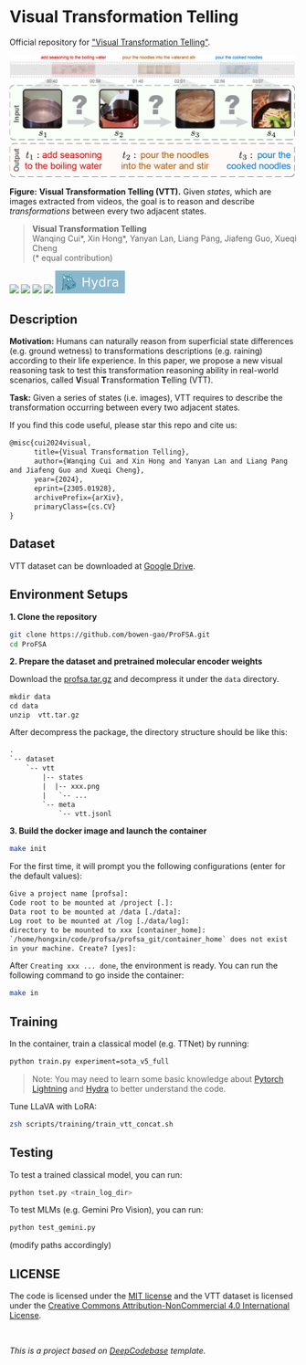 # Visual Transformation Telling

Official repository for ["Visual Transformation Telling"](https://github.com/hughplay/VTT).

<!-- ![A fancy image here](docs/_static/imgs/vtt_illustration.png) -->
<img src="docs/_static/imgs/vtt_illustration.png" width="500">

**Figure:** **Visual Transformation Telling (VTT).** Given *states*, which are images extracted from videos, the goal is to reason and describe *transformations* between every two adjacent states.

> **Visual Transformation Telling** <br>
> Wanqing Cui*, Xin Hong*, Yanyan Lan, Liang Pang, Jiafeng Guo, Xueqi Cheng <br>
> (* equal contribution)
<!-- > *Published on Github* -->

<!-- [![](docs/_static/imgs/project.svg)](https://hongxin2019.github.io) -->
[![](https://img.shields.io/badge/-code-green?style=flat-square&logo=github&labelColor=gray)](https://github.com/hughplay/VTT)
[![](https://img.shields.io/badge/arXiv-2305.01928-b31b1b?style=flat-square)](https://arxiv.org/abs/2305.01928)
[![](https://img.shields.io/badge/PyTorch-ee4c2c?style=flat-square&logo=pytorch&logoColor=white)](https://pytorch.org/get-started/locally/)
[![](https://img.shields.io/badge/-Lightning-792ee5?style=flat-square&logo=pytorchlightning&logoColor=white)](https://pytorchlightning.ai/)
[![](docs/_static/imgs/hydra.svg)](https://hydra.cc)

<!-- ## News

- [x] **[2024-06-21]** Initial release of the DeepCodebase. -->

## Description

**Motivation:** Humans can naturally reason from superficial state differences (e.g. ground wetness) to transformations descriptions (e.g. raining) according to their life experience.
In this paper, we propose a new visual reasoning task to test this transformation reasoning ability in real-world scenarios, called **V**isual **T**ransformation **T**elling (VTT).

**Task:** Given a series of states (i.e. images), VTT requires to describe the transformation occurring between every two adjacent states.


If you find this code useful, please star this repo and cite us:

```
@misc{cui2024visual,
      title={Visual Transformation Telling},
      author={Wanqing Cui and Xin Hong and Yanyan Lan and Liang Pang and Jiafeng Guo and Xueqi Cheng},
      year={2024},
      eprint={2305.01928},
      archivePrefix={arXiv},
      primaryClass={cs.CV}
}
```


## Dataset

VTT dataset can be downloaded at [Google Drive](https://drive.google.com/file/d/1o6-Ev0lmOwzyUAIUqlGOjfJJ1eIcxLzJ).

## Environment Setups

**1. Clone the repository**

```bash
git clone https://github.com/bowen-gao/ProFSA.git
cd ProFSA
```

**2. Prepare the dataset and pretrained molecular encoder weights**

Download the [profsa.tar.gz](https://drive.google.com/file/d/1lFBe4ak7QXS4LS-qAemvWJatT9AL8huf/view?usp=drive_link) and decompress it under the `data` directory.

```
mkdir data
cd data
unzip  vtt.tar.gz
```


After decompress the package, the directory structure should be like this:

```
.
`-- dataset
    `-- vtt
        |-- states
        |  |-- xxx.png
        |   `-- ...
        `-- meta
            `-- vtt.jsonl
```

**3. Build the docker image and launch the container**

```bash
make init
```

For the first time, it will prompt you the following configurations (enter for the default values):
```
Give a project name [profsa]:
Code root to be mounted at /project [.]:
Data root to be mounted at /data [./data]:
Log root to be mounted at /log [./data/log]:
directory to be mounted to xxx [container_home]:
`/home/hongxin/code/profsa/profsa_git/container_home` does not exist in your machine. Create? [yes]:
```

After `Creating xxx ... done`, the environment is ready. You can run the following command to go inside the container:

```bash
make in
```

## Training

In the container, train a classical model (e.g. TTNet) by running:

```bash
python train.py experiment=sota_v5_full
```

> Note:
You may need to learn some basic knowledge about [Pytorch Lightning](https://pytorchlightning.ai/) and [Hydra](https://hydra.cc/) to better understand the code.

Tune LLaVA with LoRA:

```bash
zsh scripts/training/train_vtt_concat.sh
```

## Testing
To test a trained classical model, you can run:

```bash
python tset.py <train_log_dir>
```

To test MLMs (e.g. Gemini Pro Vision), you can run:

```bash
python test_gemini.py
```

(modify paths accordingly)


## LICENSE

The code is licensed under the [MIT license](./LICENSE) and the VTT dataset is licensed under the <a rel="license" href="http://creativecommons.org/licenses/by-nc/4.0/">Creative Commons Attribution-NonCommercial 4.0 International License</a>.

<br>

*This is a project based on [DeepCodebase](https://github.com/hughplay/DeepCodebase) template.*

